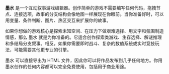 **墨水** 是一个互动叙事游戏编辑器。创作简单的游戏不需要编写任何代码，拖拽节点、连接选项，故事的分支结构会像地图一样展现在你眼前。当你准备好时，可以用变量、条件判断、图片、热区交互来扩展你的故事。

如果你想做的游戏核心是探索未知空间、在压力下做艰难选择、用文字和氛围制造情感，那么 墨水 就是为你准备的。它适合创作探索类游戏、生存选择、解谜推理和多结局分支叙事。相反，如果你需要即时战斗、复杂的数值系统或实时竞技玩法，可能需要其他更专业的引擎。

墨水 可以直接导出为 HTML 文件，因此你可以将作品发布到几乎任何地方。你用墨水创作的任何内容都可以完全免费使用，包括用于商业用途。
